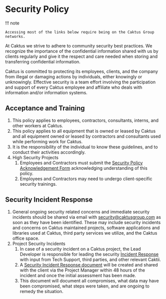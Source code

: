 # Security Policy

!!! note

    Accessing most of the links below require being on the Caktus Group networks.

At Caktus we strive to adhere to community security best practices. We recognize the importance of the confidential information shared with us by clients regularly and give it the respect and care needed when storing and transferring confidential information.

Caktus is committed to protecting its employees, clients, and the company from illegal or damaging actions by individuals, either knowingly or unknowingly. Effective security is a team effort involving the participation and support of every Caktus employee and affiliate who deals with information and/or information systems.

## Acceptance and Training

1. This policy applies to employees, contractors, consultants, interns, and other workers at Caktus.
1. This policy applies to all equipment that is owned or leased by Caktus and all equipment owned or leased by contractors and consultants used while performing work for Caktus.
1. It is the responsibility of the individual to know these guidelines, and to conduct their activities accordingly.
1. High Security Projects
    1. Employees and Contractors must submit the [Security Policy Acknowledgement Form](https://docs.google.com/a/caktusgroup.com/forms/d/e/1FAIpQLSdGeclFe_NtKKasJ7u9q-q49IfAceYGNcKTq4Q1HLqp8wYF9A/viewform?c=0&w=1 "Security Policy Acknowledgement Form") acknowledging understanding of this policy.
    1. Employees and Contractors may need to undergo client-specific security trainings.

## Security Incident Response
1. General ongoing security related concerns and immediate security incidents should be shared via email with [security@caktusgroup.com](security@caktusgroup.com "security@caktusgroup.com") as soon as they have been identified. These may include security incidents and concerns on Caktus maintained projects, software applications and libraries used at Caktus, third party services we utilize, and the Caktus office space.
2. Project Security Incidents
    1. In case of a security incident on a Caktus project, the Lead Developer is responsible for leading the security [Incident Response](http://caktus.github.io/caktus-security/topics/incidents.html) with input from Tech Support, third parties, and other relevant Caktii.
    1. A [Security Incident Response document](https://docs.google.com/document/d/1L6YiDJzujNSM4AcvlA7ShUutxhGMzq7ZI6Y0OUvB_y0/edit) will be created and shared with the client via the Project Manager within 48 hours of the incident and once the initial assessment has been made.
    1. This document will document all compromises, what data may have been compromised, what steps were taken, and are ongoing to remedy the situation.